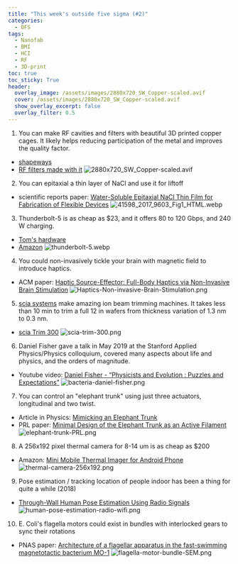 ```yaml
---
title: "This week's outside five sigma (#2)"
categories:
  - OFS
tags:
  - Nanofab
  - BMI
  - HCI
  - RF
  - 3D-print
toc: true
toc_sticky: True
header:
  overlay_image: /assets/images/2880x720_SW_Copper-scaled.avif
  cover: /assets/images/2880x720_SW_Copper-scaled.avif
  show_overlay_excerpt: false
  overlay_filter: 0.5
---
```



1. You can make RF cavities and filters with beautiful 3D printed copper cages. It likely helps reducing participation of the metal and improves the quality factor.
- [shapeways](https://www.shapeways.com/materials/copper)
- [RF filters made with it](https://x.com/wavedrom/status/1809054376276738440)
![2880x720_SW_Copper-scaled.avif](/assets/images/2880x720_SW_Copper-scaled.avif)


2. You can epitaxial a thin layer of NaCl and use it for liftoff
- scientific reports paper: [Water-Soluble Epitaxial NaCl Thin Film for Fabrication of Flexible Devices](https://www.nature.com/articles/s41598-017-09603-5)
![41598_2017_9603_Fig1_HTML.webp](/assets/images/41598_2017_9603_Fig1_HTML.webp)


3. Thunderbolt-5 is as cheap as $23, and it offers 80 to 120 Gbps, and 240 W charging.
- [Tom's hardware](https://www.tomshardware.com/peripherals/thunderbolt/worlds-first-thunderbolt-5-cable-launched-120-gbps-and-240w-charging-for-23-dollars)
- [Amazon](https://www.amazon.com/dp/B0D2PK1ZQ2)
![thunderbolt-5.webp](/assets/images/thunderbolt-5.webp)

4. You could non-invasively tickle your brain with magnetic field to introduce haptics.
- ACM paper: [Haptic Source-Effector: Full-Body Haptics via Non-Invasive Brain Stimulation](https://dl.acm.org/doi/10.1145/3613904.3642483)
![Haptics-Non-invasive-Brain-Stimulation.png](/assets/images/Haptics-Non-invasive-Brain-Stimulation.png)


5. [scia systems](https://www.scia-systems.com/) make amazing ion beam trimming machines. It takes less than 10 min to trim a full 12 in wafers from thickness variation of 1.3 nm to 0.3 nm.
- [scia Trim 300](https://www.scia-systems.com/products/ion-beam-trimming/scia-trim-300)
![scia-trim-300.png](/assets/images/scia-trim-300.png)


6. Daniel Fisher gave a talk in May 2019 at the Stanford Applied Physics/Physics colloquium, covered many aspects about life and physics, and the orders of magnitude.
- Youtube video: [Daniel Fisher - “Physicists and Evolution : Puzzles and Expectations”](https://www.youtube.com/watch?v=kRZHiU9Co70&ab_channel=StanfordPhysics)
![bacteria-daniel-fisher.png](/assets/images/bacteria-daniel-fisher.png)


7. You can control an "elephant trunk" using just three actuators, longitudinal and two twist.
- Article in Physics: [Mimicking an Elephant Trunk](https://physics.aps.org/articles/v17/98)
- PRL paper: [Minimal Design of the Elephant Trunk as an Active Filament
](https://journals.aps.org/prl/abstract/10.1103/PhysRevLett.132.248402)
![elephant-trunk-PRL.png](/assets/images/elephant-trunk-PRL.png)


8. A 256x192 pixel thermal camera for 8-14 um is as cheap as $200
- Amazon: [Mini Mobile Thermal Imager for Android Phone](https://www.amazon.com/GOYOJO-Resolution-Industrial-Inspection-Detection/dp/B0CPSNT331)
![thermal-camera-256x192.png](/assets/images/thermal-camera-256x192.png)


9. Pose estimation / tracking location of people indoor has been a thing for quite a while (2018)
- [Through-Wall Human Pose Estimation Using Radio Signals](http://rfpose.csail.mit.edu/)
![human-pose-estimation-radio-wifi.png](/assets/images/human-pose-estimation-radio-wifi.png)


10. E. Coli's flagella motors could exist in bundles with interlocked gears to sync their rotations
- PNAS paper: [Architecture of a flagellar apparatus in the fast-swimming magnetotactic bacterium MO-1](https://www.pnas.org/doi/full/10.1073/pnas.1215274109)
![flagella-motor-bundle-SEM.png](/assets/images/flagella-motor-bundle-SEM.png)


